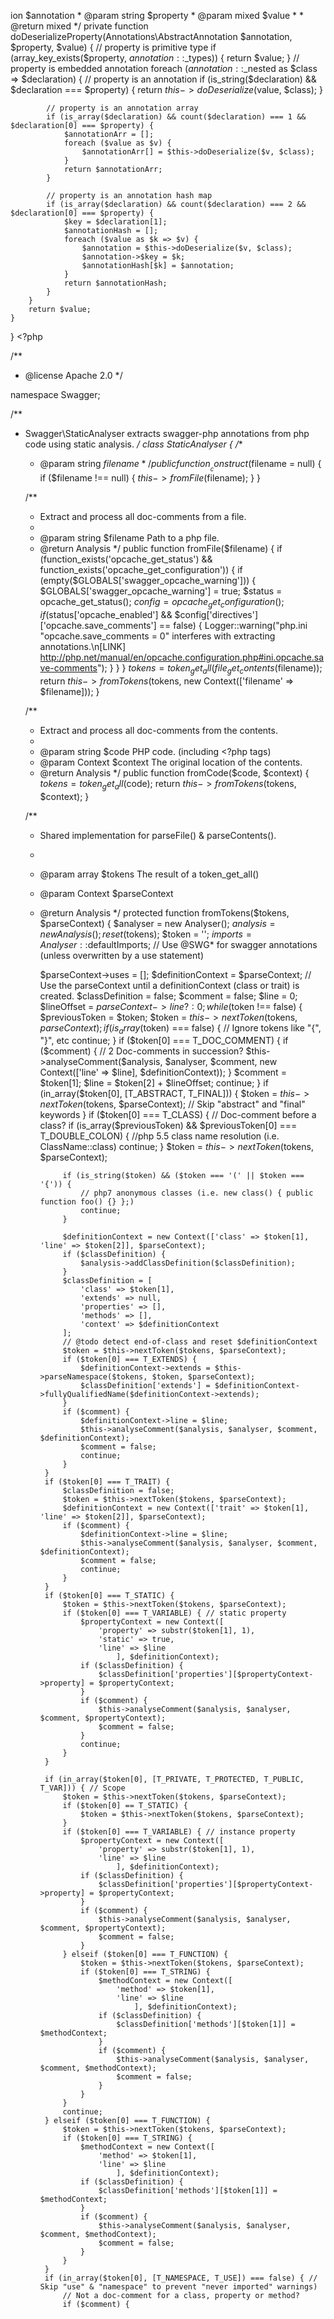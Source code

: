 ion $annotation
     * @param string                         $property
     * @param mixed                          $value
     *
     * @return mixed
     */
    private function doDeserializeProperty(Annotations\AbstractAnnotation $annotation, $property, $value)
    {
        // property is primitive type
        if (array_key_exists($property, $annotation::$_types)) {
            return $value;
        }
        // property is embedded annotation
        foreach ($annotation::$_nested as $class => $declaration) {
            // property is an annotation
            if (is_string($declaration) && $declaration === $property) {
                return $this->doDeserialize($value, $class);
            }

            // property is an annotation array
            if (is_array($declaration) && count($declaration) === 1 && $declaration[0] === $property) {
                $annotationArr = [];
                foreach ($value as $v) {
                    $annotationArr[] = $this->doDeserialize($v, $class);
                }
                return $annotationArr;
            }

            // property is an annotation hash map
            if (is_array($declaration) && count($declaration) === 2 && $declaration[0] === $property) {
                $key = $declaration[1];
                $annotationHash = [];
                foreach ($value as $k => $v) {
                    $annotation = $this->doDeserialize($v, $class);
                    $annotation->$key = $k;
                    $annotationHash[$k] = $annotation;
                }
                return $annotationHash;
            }
        }
        return $value;
    }
}
                                                                                                                                                                                                                                                                                                                                                                                                                                                                                                                                                                                                                                                                                                                                                                                                                                                                                                                                                                                                                                                                                                                                                                                                                                                                                                                                                                                                                                                                                                                                                                                                                                                                                                                                                                                                                                                                                                                                                                                                                                                                                                                                                                                                                                                                                                                                                                                                                                                                                                                                                   <?php

/**
 * @license Apache 2.0
 */

namespace Swagger;

/**
 * Swagger\StaticAnalyser extracts swagger-php annotations from php code using static analysis.
 */
class StaticAnalyser
{
    /**
     * @param string $filename
     */
    public function __construct($filename = null)
    {
        if ($filename !== null) {
            $this->fromFile($filename);
        }
    }

    /**
     * Extract and process all doc-comments from a file.
     *
     * @param string $filename Path to a php file.
     * @return Analysis
     */
    public function fromFile($filename)
    {
        if (function_exists('opcache_get_status') && function_exists('opcache_get_configuration')) {
            if (empty($GLOBALS['swagger_opcache_warning'])) {
                $GLOBALS['swagger_opcache_warning'] = true;
                $status = opcache_get_status();
                $config = opcache_get_configuration();
                if ($status['opcache_enabled'] && $config['directives']['opcache.save_comments'] == false) {
                    Logger::warning("php.ini \"opcache.save_comments = 0\" interferes with extracting annotations.\n[LINK] http://php.net/manual/en/opcache.configuration.php#ini.opcache.save-comments");
                }
            }
        }
        $tokens = token_get_all(file_get_contents($filename));
        return $this->fromTokens($tokens, new Context(['filename' => $filename]));
    }

    /**
     * Extract and process all doc-comments from the contents.
     *
     * @param string $code PHP code. (including <?php tags)
     * @param Context $context The original location of the contents.
     * @return Analysis
     */
    public function fromCode($code, $context)
    {
        $tokens = token_get_all($code);
        return $this->fromTokens($tokens, $context);
    }

    /**
     * Shared implementation for parseFile() & parseContents().
     *
     * @param array $tokens The result of a token_get_all()
     * @param Context $parseContext
     * @return Analysis
     */
    protected function fromTokens($tokens, $parseContext)
    {
        $analyser = new Analyser();
        $analysis = new Analysis();
        reset($tokens);
        $token = '';
        $imports = Analyser::$defaultImports; // Use @SWG\* for swagger annotations (unless overwritten by a use statement)

        $parseContext->uses = [];
        $definitionContext = $parseContext; // Use the parseContext until a definitionContext  (class or trait) is created.
        $classDefinition = false;
        $comment = false;
        $line = 0;
        $lineOffset = $parseContext->line ? : 0;
        while ($token !== false) {
            $previousToken = $token;
            $token = $this->nextToken($tokens, $parseContext);
            if (is_array($token) === false) { // Ignore tokens like "{", "}", etc
                continue;
            }
            if ($token[0] === T_DOC_COMMENT) {
                if ($comment) { // 2 Doc-comments in succession?
                    $this->analyseComment($analysis, $analyser, $comment, new Context(['line' => $line], $definitionContext));
                }
                $comment = $token[1];
                $line = $token[2] + $lineOffset;
                continue;
            }
            if (in_array($token[0], [T_ABSTRACT, T_FINAL])) {
                $token = $this->nextToken($tokens, $parseContext); // Skip "abstract" and "final" keywords
            }
            if ($token[0] === T_CLASS) { // Doc-comment before a class?
                if (is_array($previousToken) && $previousToken[0] === T_DOUBLE_COLON) {
                    //php 5.5 class name resolution (i.e. ClassName::class)
                    continue;
                }
                $token = $this->nextToken($tokens, $parseContext);

                if (is_string($token) && ($token === '(' || $token === '{')) {
                    // php7 anonymous classes (i.e. new class() { public function foo() {} };)
                    continue;
                }

                $definitionContext = new Context(['class' => $token[1], 'line' => $token[2]], $parseContext);
                if ($classDefinition) {
                    $analysis->addClassDefinition($classDefinition);
                }
                $classDefinition = [
                    'class' => $token[1],
                    'extends' => null,
                    'properties' => [],
                    'methods' => [],
                    'context' => $definitionContext
                ];
                // @todo detect end-of-class and reset $definitionContext
                $token = $this->nextToken($tokens, $parseContext);
                if ($token[0] === T_EXTENDS) {
                    $definitionContext->extends = $this->parseNamespace($tokens, $token, $parseContext);
                    $classDefinition['extends'] = $definitionContext->fullyQualifiedName($definitionContext->extends);
                }
                if ($comment) {
                    $definitionContext->line = $line;
                    $this->analyseComment($analysis, $analyser, $comment, $definitionContext);
                    $comment = false;
                    continue;
                }
            }
            if ($token[0] === T_TRAIT) {
                $classDefinition = false;
                $token = $this->nextToken($tokens, $parseContext);
                $definitionContext = new Context(['trait' => $token[1], 'line' => $token[2]], $parseContext);
                if ($comment) {
                    $definitionContext->line = $line;
                    $this->analyseComment($analysis, $analyser, $comment, $definitionContext);
                    $comment = false;
                    continue;
                }
            }
            if ($token[0] === T_STATIC) {
                $token = $this->nextToken($tokens, $parseContext);
                if ($token[0] === T_VARIABLE) { // static property
                    $propertyContext = new Context([
                        'property' => substr($token[1], 1),
                        'static' => true,
                        'line' => $line
                            ], $definitionContext);
                    if ($classDefinition) {
                        $classDefinition['properties'][$propertyContext->property] = $propertyContext;
                    }
                    if ($comment) {
                        $this->analyseComment($analysis, $analyser, $comment, $propertyContext);
                        $comment = false;
                    }
                    continue;
                }
            }

            if (in_array($token[0], [T_PRIVATE, T_PROTECTED, T_PUBLIC, T_VAR])) { // Scope
                $token = $this->nextToken($tokens, $parseContext);
                if ($token[0] == T_STATIC) {
                    $token = $this->nextToken($tokens, $parseContext);
                }
                if ($token[0] === T_VARIABLE) { // instance property
                    $propertyContext = new Context([
                        'property' => substr($token[1], 1),
                        'line' => $line
                            ], $definitionContext);
                    if ($classDefinition) {
                        $classDefinition['properties'][$propertyContext->property] = $propertyContext;
                    }
                    if ($comment) {
                        $this->analyseComment($analysis, $analyser, $comment, $propertyContext);
                        $comment = false;
                    }
                } elseif ($token[0] === T_FUNCTION) {
                    $token = $this->nextToken($tokens, $parseContext);
                    if ($token[0] === T_STRING) {
                        $methodContext = new Context([
                            'method' => $token[1],
                            'line' => $line
                                ], $definitionContext);
                        if ($classDefinition) {
                            $classDefinition['methods'][$token[1]] = $methodContext;
                        }
                        if ($comment) {
                            $this->analyseComment($analysis, $analyser, $comment, $methodContext);
                            $comment = false;
                        }
                    }
                }
                continue;
            } elseif ($token[0] === T_FUNCTION) {
                $token = $this->nextToken($tokens, $parseContext);
                if ($token[0] === T_STRING) {
                    $methodContext = new Context([
                        'method' => $token[1],
                        'line' => $line
                            ], $definitionContext);
                    if ($classDefinition) {
                        $classDefinition['methods'][$token[1]] = $methodContext;
                    }
                    if ($comment) {
                        $this->analyseComment($analysis, $analyser, $comment, $methodContext);
                        $comment = false;
                    }
                }
            }
            if (in_array($token[0], [T_NAMESPACE, T_USE]) === false) { // Skip "use" & "namespace" to prevent "never imported" warnings)
                // Not a doc-comment for a class, property or method?
                if ($comment) {
                    